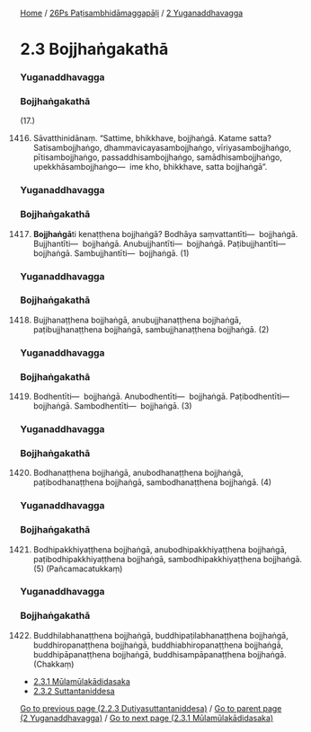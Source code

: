 
[Home](/) / [26Ps Paṭisambhidāmaggapāḷi](../../26Ps.md) / [2 Yuganaddhavagga](../2.md)

# 2.3 Bojjhaṅgakathā

### Yuganaddhavagga

### Bojjhaṅgakathā

(17.)

1416. Sāvatthinidānaṃ. “Sattime, bhikkhave, bojjhaṅgā. Katame satta? Satisambojjhaṅgo, dhammavicayasambojjhaṅgo, vīriyasambojjhaṅgo, pītisambojjhaṅgo, passaddhisambojjhaṅgo, samādhisambojjhaṅgo, upekkhāsambojjhaṅgo—  ime kho, bhikkhave, satta bojjhaṅgā”.

### Yuganaddhavagga

### Bojjhaṅgakathā

1417. **Bojjhaṅgā**ti kenaṭṭhena bojjhaṅgā? Bodhāya saṃvattantīti—  bojjhaṅgā. Bujjhantīti—  bojjhaṅgā. Anubujjhantīti—  bojjhaṅgā. Paṭibujjhantīti—  bojjhaṅgā. Sambujjhantīti—  bojjhaṅgā. (1)

### Yuganaddhavagga

### Bojjhaṅgakathā

1418. Bujjhanaṭṭhena bojjhaṅgā, anubujjhanaṭṭhena bojjhaṅgā, paṭibujjhanaṭṭhena bojjhaṅgā, sambujjhanaṭṭhena bojjhaṅgā. (2)

### Yuganaddhavagga

### Bojjhaṅgakathā

1419. Bodhentīti—  bojjhaṅgā. Anubodhentīti—  bojjhaṅgā. Paṭibodhentīti—  bojjhaṅgā. Sambodhentīti—  bojjhaṅgā. (3)

### Yuganaddhavagga

### Bojjhaṅgakathā

1420. Bodhanaṭṭhena bojjhaṅgā, anubodhanaṭṭhena bojjhaṅgā, paṭibodhanaṭṭhena bojjhaṅgā, sambodhanaṭṭhena bojjhaṅgā. (4)

### Yuganaddhavagga

### Bojjhaṅgakathā

1421. Bodhipakkhiyaṭṭhena bojjhaṅgā, anubodhipakkhiyaṭṭhena bojjhaṅgā, paṭibodhipakkhiyaṭṭhena bojjhaṅgā, sambodhipakkhiyaṭṭhena bojjhaṅgā. (5) (Pañcamacatukkaṃ)

### Yuganaddhavagga

### Bojjhaṅgakathā

1422. Buddhilabhanaṭṭhena bojjhaṅgā, buddhipaṭilabhanaṭṭhena bojjhaṅgā, buddhiropanaṭṭhena bojjhaṅgā, buddhiabhiropanaṭṭhena bojjhaṅgā, buddhipāpanaṭṭhena bojjhaṅgā, buddhisampāpanaṭṭhena bojjhaṅgā. (Chakkaṃ)

* [2.3.1 Mūlamūlakādidasaka](2.3/2.3.1.md)
* [2.3.2 Suttantaniddesa](2.3/2.3.2.md)

[Go to previous page (2.2.3 Dutiyasuttantaniddesa)](2.2/2.2.3.md) / [Go to parent page (2 Yuganaddhavagga)](../2.md) / [Go to next page (2.3.1 Mūlamūlakādidasaka)](2.3/2.3.1.md)


